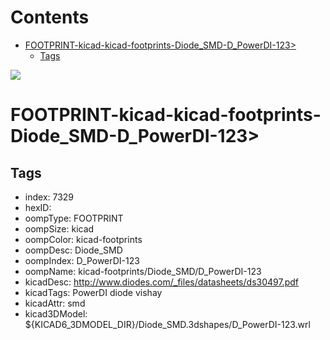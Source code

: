 



Contents
========

* [FOOTPRINT-kicad-kicad-footprints-Diode_SMD-D_PowerDI-123>](#footprint-kicad-kicad-footprints-diode_smd-d_powerdi-123)
	* [Tags](#tags)
  
![][im]
# FOOTPRINT-kicad-kicad-footprints-Diode_SMD-D_PowerDI-123>

## Tags

- index: 7329
- hexID: 
- oompType: FOOTPRINT
- oompSize: kicad
- oompColor: kicad-footprints
- oompDesc: Diode_SMD
- oompIndex: D_PowerDI-123
- oompName: kicad-footprints/Diode_SMD/D_PowerDI-123
- kicadDesc: http://www.diodes.com/_files/datasheets/ds30497.pdf
- kicadTags: PowerDI diode vishay
- kicadAttr: smd
- kicad3DModel: ${KICAD6_3DMODEL_DIR}/Diode_SMD.3dshapes/D_PowerDI-123.wrl



[im]: image.png
